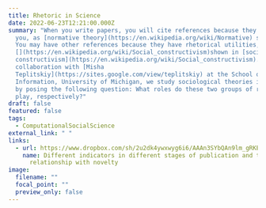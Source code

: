 ```yaml
---
title: Rhetoric in Science
date: 2022-06-23T12:21:00.000Z
summary: "When you write papers, you will cite references because they inspire
  you, as [normative theory](https://en.wikipedia.org/wiki/Normative) states.
  You may have other references because they have rhetorical utilities, as
  [](https://en.wikipedia.org/wiki/Social_constructivism)shown in [social
  constructivism](https://en.wikipedia.org/wiki/Social_constructivism). In
  collaboration with [Misha
  Teplitskiy](https://sites.google.com/view/teplitskiy) at the School of
  Information, University of Michigan, we study sociological theories in science
  by posing the following question: What roles do these two groups of references
  play, respectively?"
draft: false
featured: false
tags:
  - ComputationalSocialScience
external_link: " "
links:
  - url: https://www.dropbox.com/sh/2u2dk4ywxwyg6i6/AAAn3SYbQAn9lm_gRKEgw4W8a?dl=0
    name: Different indicators in different stages of publication and their
      relationship with novelty
image:
  filename: ""
  focal_point: ""
  preview_only: false
---
```

